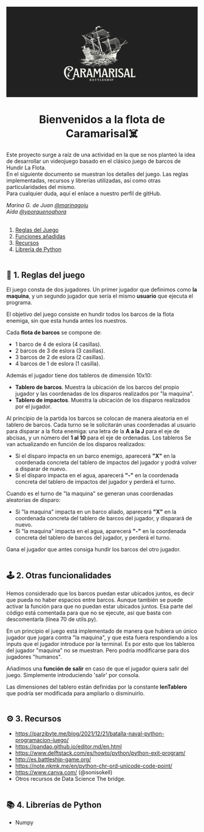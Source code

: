![imagen](./img/23.jpg)
# <div align="center">**Bienvenidos a la flota de Caramarisal☠️**</div>


Este proyecto surge a raíz de una actividad en la que se nos planteó la idea de desarrollar un videojuego basado en el clásico juego de barcos de Hundir La Flota.<br>
En el siguiente documento se muestran los detalles del juego. Las reglas implementadas, recursos y librerías utilizadas, así como otras particularidades del mismo.<br>
Para cualquier duda, aquí el enlace a nuestro perfil de gitHub.

*Marina G. de Juan [@marinagoju](https://github.com/marinagoju)*   
*Aída [@yporquenoahora](https://github.com/yporquenoahora)*<br></br>

1. [Reglas del Juego](#id1)
2. [Funciones añadidas](#id2)
3. [Recursos](#id3) 
4. [Librería de Python](#id4)<br></br>

## 📜 1. Reglas del juego 
El juego consta de dos jugadores. Un primer jugador que definimos como **la maquina**, y un segundo jugador que sería el mismo **usuario** que ejecuta el programa.

El objetivo del juego consiste en hundir todos los barcos de la flota enemiga, sin que esta hunda antes los nuestros.

Cada **flota de barcos** se compone de:

* 1 barco de 4 de eslora (4 casillas).
* 2 barcos de 3 de eslora (3 casillas).
* 3 barcos de 2 de eslora (2 casillas).
* 4 barcos de 1 de eslora (1 casilla).

Además el jugador tiene dos tableros de dimensión 10x10:

* **Tablero de barcos**. Muestra la ubicación de los barcos del propio jugador y las coordenadas de los disparos realizados por "la maquina".
* **Tablero de impactos**. Muestra la ubicación de los disparos realizados por el jugador.

Al principio de la partida los barcos se colocan de manera aleatoria en el tablero de barcos. Cada turno se le solicitarán unas coordenadas al usuario para disparar a la flota enemiga: una letra de la **A a la J** para el eje de abcisas, y un número del **1 al 10** para el eje de ordenadas. Los tableros Se van actualizando en función de los disparos realizados:

* Si el disparo impacta en un barco enemigo, aparecerá **"X"** en la coordenada concreta del tablero de impactos del jugador y podrá volver a disparar de nuevo.
* Si el disparo impacta en el agua, aparecerá **"-"** en la coordenada concreta del tablero de impactos del jugador y perderá el turno.

Cuando es el turno de "la maquina" se generan unas coordenadas aleatorias de disparo:

* Si "la maquina" impacta en un barco aliado, aparecerá **"X"** en la coordenada concreta del tablero de barcos del jugador, y disparará de nuevo.
* Si "la maquina" impacta en el agua, aparecerá **"-"** en la coordenada concreta del tablero de barcos del jugador, y perderá el turno.

Gana el jugador que antes consiga hundir los barcos del otro jugador.<br></br>
  
## 🕹️ 2. Otras funcionalidades

Hemos considerado que los barcos puedan estar ubicados juntos, es decir que pueda no haber espacios entre barcos. Aunque también se puede activar la función para que no puedan estar ubicados juntos. Esa parte del código está comentada para que no se ejecute, así que basta con descomentarla (línea 70 de utils.py).

En un principio el juego está implementado de manera que hubiera un único jugador que jugara contra "la maquina", y que esta fuera respondiendo a los inputs que el jugador introduce por la terminal. Es por esto que los tableros del jugador "maquina" no se muestran. Pero podría modificarse para dos jugadores "humanos".

Añadimos una **función de salir** en caso de que el jugador quiera salir del juego. Simplemente introduciendo 'salir' por consola.

Las dimensiones del tablero están definidas por la constante **lenTablero** que podría ser modificada para ampliarlo o disminuirlo.<br></br>
## ⚙️ 3. Recursos
* https://parzibyte.me/blog/2021/12/21/batalla-naval-python-programacion-juego/
* https://pandao.github.io/editor.md/en.html
* https://www.delftstack.com/es/howto/python/python-exit-program/
* http://es.battleship-game.org/
* https://note.nkmk.me/en/python-chr-ord-unicode-code-point/
* https://www.canva.com/ (@sonisokell)
* Otros recursos de Data Science The bridge.<br></br>
## 📚 4. Librerías de Python
* Numpy<br></br>
